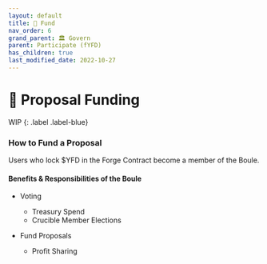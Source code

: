 ```yaml
---
layout: default
title: 💸 Fund
nav_order: 6
grand_parent: 🏛️ Govern
parent: Participate (fYFD)
has_children: true
last_modified_date: 2022-10-27
---
```


# 💸 Proposal Funding


WIP
{: .label .label-blue}

### How to Fund a Proposal
Users who lock $YFD in the Forge Contract become a member of the Boule.
#### Benefits & Responsibilities of the Boule

- Voting
    - Treasury Spend
    - Crucible Member Elections

- Fund Proposals
    - Profit Sharing

